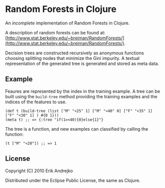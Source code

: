 # Random Forests in Clojure

An _incomplete_ implementation of Random Forests in Clojure. 

A description of random forests can be found at: [http://www.stat.berkeley.edu/~breiman/RandomForests/](http://www.stat.berkeley.edu/~breiman/RandomForests/).

Decision trees are constructed recursively as anonymous functions choosing splitting nodes that minimize the Gini impurity.  A textual representation of the generated tree is generated and stored as meta data.

## Example

Feaures are represented by the index in the training example.  A tree can be built using the `build-tree` method providing the training examples and the indices of the features to use.

    (def t (build-tree (list ["M" "<25" 1] ["M" "<40" 0] ["F" "<35" 1] ["F" "<30" 1] ) #{0 1}))
    (meta t) ;; => {:tree "if(1=<40){0}else{1}"}

The tree is a function, and new examples can classified by calling the function:

    (t ["M" "<20"]) ;; => 1

## License

Copyright (C) 2010 Erik Andrejko

Distributed under the Eclipse Public License, the same as Clojure.
